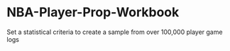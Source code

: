 # NBA-Player-Prop-Workbook
Set a statistical criteria to create a sample from over 100,000 player game logs
